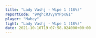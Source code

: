 ```yaml
---
title: "Lady Vashj - Wipe 1 (18%)"
reportCode: "9VghCRJvynYPpxG1"
player: "Mabey"
fight: "Lady Vashj - Wipe 1 (18%)"
date: 2021-10-10T19:07:58.024000+00:00
---
```

